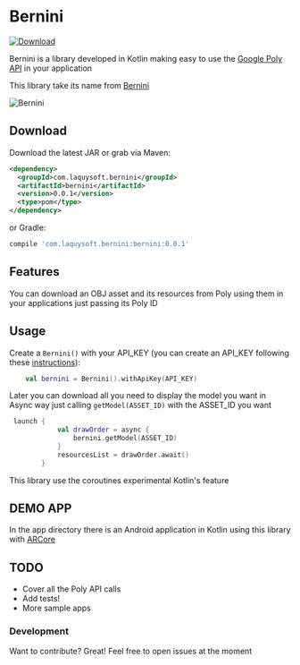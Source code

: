 # Bernini

[ ![Download](https://api.bintray.com/packages/joaobiriba/maven/bernini/images/download.svg) ](https://bintray.com/joaobiriba/maven/bernini/_latestVersion)

Bernini is a library developed in Kotlin making easy to use the [Google Poly API](https://developers.google.com/poly/) in 
your application

This library take its name from [Bernini](https://en.wikipedia.org/wiki/Gian_Lorenzo_Bernini)

<img src="https://upload.wikimedia.org/wikipedia/commons/thumb/d/d5/Gian_Lorenzo_Bernini%2C_self-portrait%2C_c1623.jpg/200px-Gian_Lorenzo_Bernini%2C_self-portrait%2C_c1623.jpg" alt="Bernini"/>

Download
--------

Download the latest JAR or grab via Maven:
```xml
<dependency>
  <groupId>com.laquysoft.bernini</groupId>
  <artifactId>bernini</artifactId>
  <version>0.0.1</version>
  <type>pom</type>
</dependency>
```
or Gradle:
```groovy
compile 'com.laquysoft.bernini:bernini:0.0.1'
```

Features
-----
You can download an OBJ asset and its resources from Poly using them in your applications
just passing its Poly ID

Usage
-----

Create a `Bernini()` with your API_KEY (you can create an API_KEY following these [instructions](https://developers.google.com/poly/develop/api)):
```kotlin
    val bernini = Bernini().withApiKey(API_KEY)
```
Later you can download all you need to display the model you want in Async way just
calling `getModel(ASSET_ID)` with the ASSET_ID you want

```kotlin
 launch {
            val drawOrder = async {
                bernini.getModel(ASSET_ID)
            }
            resourcesList = drawOrder.await()
        }
```
This library use the coroutines experimental Kotlin's feature
## DEMO APP
In the app directory there is an Android application in Kotlin using this library
with [ARCore](https://developers.google.com/ar/)

## TODO
* Cover all the Poly API calls
* Add tests!
* More sample apps
### Development

Want to contribute? Great!
Feel free to open issues at the moment





